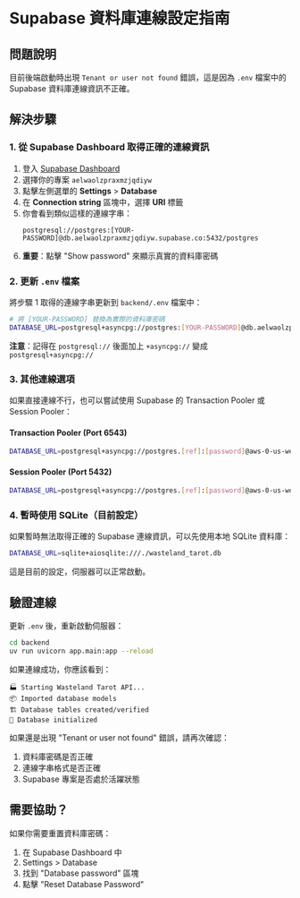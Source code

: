 # Supabase 資料庫連線設定指南

## 問題說明

目前後端啟動時出現 `Tenant or user not found` 錯誤，這是因為 `.env` 檔案中的 Supabase 資料庫連線資訊不正確。

## 解決步驟

### 1. 從 Supabase Dashboard 取得正確的連線資訊

1. 登入 [Supabase Dashboard](https://supabase.com/dashboard)
2. 選擇你的專案 `aelwaolzpraxmzjqdiyw`
3. 點擊左側選單的 **Settings** > **Database**
4. 在 **Connection string** 區塊中，選擇 **URI** 標籤
5. 你會看到類似這樣的連線字串：
   ```
   postgresql://postgres:[YOUR-PASSWORD]@db.aelwaolzpraxmzjqdiyw.supabase.co:5432/postgres
   ```
6. **重要**：點擊 "Show password" 來顯示真實的資料庫密碼

### 2. 更新 `.env` 檔案

將步驟 1 取得的連線字串更新到 `backend/.env` 檔案中：

```bash
# 將 [YOUR-PASSWORD] 替換為實際的資料庫密碼
DATABASE_URL=postgresql+asyncpg://postgres:[YOUR-PASSWORD]@db.aelwaolzpraxmzjqdiyw.supabase.co:5432/postgres
```

**注意**：記得在 `postgresql://` 後面加上 `+asyncpg://` 變成 `postgresql+asyncpg://`

### 3. 其他連線選項

如果直接連線不行，也可以嘗試使用 Supabase 的 Transaction Pooler 或 Session Pooler：

#### Transaction Pooler (Port 6543)
```bash
DATABASE_URL=postgresql+asyncpg://postgres.[ref]:[password]@aws-0-us-west-1.pooler.supabase.com:6543/postgres
```

#### Session Pooler (Port 5432)
```bash
DATABASE_URL=postgresql+asyncpg://postgres.[ref]:[password]@aws-0-us-west-1.pooler.supabase.com:5432/postgres
```

### 4. 暫時使用 SQLite（目前設定）

如果暫時無法取得正確的 Supabase 連線資訊，可以先使用本地 SQLite 資料庫：

```bash
DATABASE_URL=sqlite+aiosqlite:///./wasteland_tarot.db
```

這是目前的設定，伺服器可以正常啟動。

## 驗證連線

更新 `.env` 後，重新啟動伺服器：

```bash
cd backend
uv run uvicorn app.main:app --reload
```

如果連線成功，你應該看到：
```
🏭 Starting Wasteland Tarot API...
📦 Imported database models
🏗️ Database tables created/verified
💾 Database initialized
```

如果還是出現 "Tenant or user not found" 錯誤，請再次確認：
1. 資料庫密碼是否正確
2. 連線字串格式是否正確
3. Supabase 專案是否處於活躍狀態

## 需要協助？

如果你需要重置資料庫密碼：
1. 在 Supabase Dashboard 中
2. Settings > Database
3. 找到 "Database password" 區塊
4. 點擊 "Reset Database Password"
